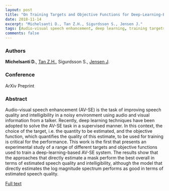 ```yaml
---
layout: post
title: "On Training Targets and Objective Functions for Deep-Learning-Based Audio-Visual Speech Enhancement"
date: 2018-11-14
excerpt: "Michelsanti D., Tan Z.H., Sigurdsson S., Jensen J."
tags: [Audio-visual speech enhancement, deep learning, training targets, objective functions]
comments: false
---
```


### Authors

**Michelsanti D.**, [Tan Z.H.](http://kom.aau.dk/~zt/), Sigurdsson S., [Jensen J](http://kom.aau.dk/~jje/).

### Conference

ArXiv Preprint

### Abstract

Audio-visual speech enhancement (AV-SE) is the task of improving speech quality and intelligibility in a noisy environment using audio and visual information from a talker. Recently, deep learning techniques have been adopted to solve the AV-SE task in a supervised manner. In this context, the choice of the target, i.e. the quantity to be estimated, and the objective function, which quantifies the quality of this estimate, to be used for training is critical for the performance. This work is the first that presents an experimental study of a range of different targets and objective functions used to train a deep-learning-based AV-SE system. The results show that the approaches that directly estimate a mask perform the best overall in terms of estimated speech quality and intelligibility, although the model that directly estimates the log magnitude spectrum performs as good in terms of estimated speech quality.

[Full text](https://arxiv.org/pdf/1811.06234.pdf)